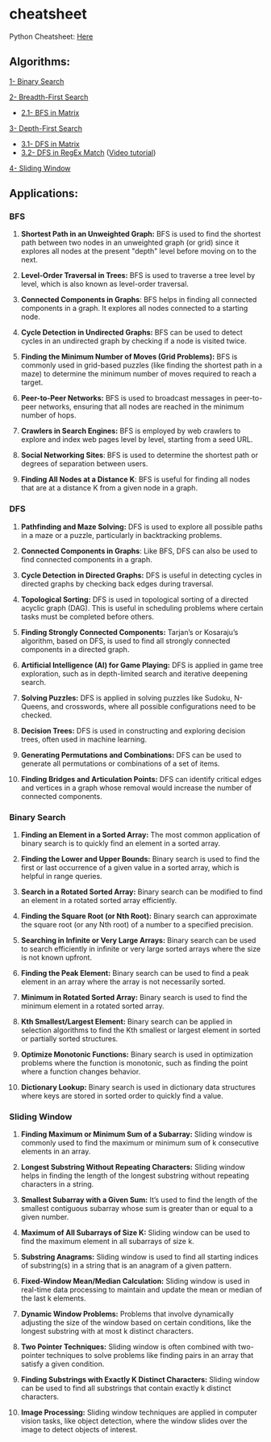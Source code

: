 # cheatsheet
Python Cheatsheet: [Here](https://github.com/F4RAN/cheatsheet/blob/main/PY.md)

## Algorithms:
[1- Binary Search](https://github.com/F4RAN/cheatsheet/blob/main/binary_search.py)

[2- Breadth-First Search](https://github.com/F4RAN/cheatsheet/blob/main/bfs.py)
- [2.1- BFS in Matrix](https://github.com/F4RAN/cheatsheet/blob/main/bfs_matrix.py)

[3- Depth-First Search](https://github.com/F4RAN/cheatsheet/blob/main/dfs.py)
- [3.1- DFS in Matrix](https://github.com/F4RAN/cheatsheet/blob/main/dfs_matrix.py)
- [3.2- DFS in RegEx Match](https://github.com/F4RAN/cheatsheet/blob/main/dfs_regex_match.py) ([Video tutorial](https://www.youtube.com/watch?v=HAA8mgxlov8&t=240s))

[4- Sliding Window](https://github.com/F4RAN/cheatsheet/blob/main/sliding_window.py)

## Applications:
### BFS

1) **Shortest Path in an Unweighted Graph:**
BFS is used to find the shortest path between two nodes in an unweighted graph (or grid) since it explores all nodes at the present "depth" level before moving on to the next.

2) **Level-Order Traversal in Trees:**
BFS is used to traverse a tree level by level, which is also known as level-order traversal.

3) **Connected Components in Graphs**:
BFS helps in finding all connected components in a graph. It explores all nodes connected to a starting node.

4) **Cycle Detection in Undirected Graphs:**
BFS can be used to detect cycles in an undirected graph by checking if a node is visited twice.

5) **Finding the Minimum Number of Moves (Grid Problems):**
BFS is commonly used in grid-based puzzles (like finding the shortest path in a maze) to determine the minimum number of moves required to reach a target.

6) **Peer-to-Peer Networks:**
BFS is used to broadcast messages in peer-to-peer networks, ensuring that all nodes are reached in the minimum number of hops.

7) **Crawlers in Search Engines:**
BFS is employed by web crawlers to explore and index web pages level by level, starting from a seed URL.

8) **Social Networking Sites**:
BFS is used to determine the shortest path or degrees of separation between users.

9) **Finding All Nodes at a Distance K**:
BFS is useful for finding all nodes that are at a distance K from a given node in a graph.

### DFS
1) **Pathfinding and Maze Solving:**
DFS is used to explore all possible paths in a maze or a puzzle, particularly in backtracking problems.

2) **Connected Components in Graphs**:
Like BFS, DFS can also be used to find connected components in a graph.

3) **Cycle Detection in Directed Graphs:**
DFS is useful in detecting cycles in directed graphs by checking back edges during traversal.

4) **Topological Sorting:**
DFS is used in topological sorting of a directed acyclic graph (DAG). This is useful in scheduling problems where certain tasks must be completed before others.

5) **Finding Strongly Connected Components:**
Tarjan’s or Kosaraju’s algorithm, based on DFS, is used to find all strongly connected components in a directed graph.

6) **Artificial Intelligence (AI) for Game Playing:**
DFS is applied in game tree exploration, such as in depth-limited search and iterative deepening search.

7) **Solving Puzzles:**
DFS is applied in solving puzzles like Sudoku, N-Queens, and crosswords, where all possible configurations need to be checked.

8) **Decision Trees:**
DFS is used in constructing and exploring decision trees, often used in machine learning.

9) **Generating Permutations and Combinations:**
DFS can be used to generate all permutations or combinations of a set of items.

10) **Finding Bridges and Articulation Points:**
DFS can identify critical edges and vertices in a graph whose removal would increase the number of connected components. 

### Binary Search
1) **Finding an Element in a Sorted Array:**
The most common application of binary search is to quickly find an element in a sorted array.

2) **Finding the Lower and Upper Bounds:**
Binary search is used to find the first or last occurrence of a given value in a sorted array, which is helpful in range queries.

3) **Search in a Rotated Sorted Array:**
Binary search can be modified to find an element in a rotated sorted array efficiently.

4) **Finding the Square Root (or Nth Root):**
Binary search can approximate the square root (or any Nth root) of a number to a specified precision.

5) **Searching in Infinite or Very Large Arrays:**
Binary search can be used to search efficiently in infinite or very large sorted arrays where the size is not known upfront.

6) **Finding the Peak Element:**
Binary search can be used to find a peak element in an array where the array is not necessarily sorted.

7) **Minimum in Rotated Sorted Array:**
Binary search is used to find the minimum element in a rotated sorted array.

8) **Kth Smallest/Largest Element:**
Binary search can be applied in selection algorithms to find the Kth smallest or largest element in sorted or partially sorted structures.

9) **Optimize Monotonic Functions:**
Binary search is used in optimization problems where the function is monotonic, such as finding the point where a function changes behavior.

10) **Dictionary Lookup:**
Binary search is used in dictionary data structures where keys are stored in sorted order to quickly find a value.

### Sliding Window
1) **Finding Maximum or Minimum Sum of a Subarray:**
Sliding window is commonly used to find the maximum or minimum sum of k consecutive elements in an array.

2) **Longest Substring Without Repeating Characters:**
Sliding window helps in finding the length of the longest substring without repeating characters in a string.

3) **Smallest Subarray with a Given Sum:**
It’s used to find the length of the smallest contiguous subarray whose sum is greater than or equal to a given number.

4) **Maximum of All Subarrays of Size K:**
Sliding window can be used to find the maximum element in all subarrays of size k.

5) **Substring Anagrams:**
Sliding window is used to find all starting indices of substring(s) in a string that is an anagram of a given pattern.

6) **Fixed-Window Mean/Median Calculation:**
Sliding window is used in real-time data processing to maintain and update the mean or median of the last k elements.

7) **Dynamic Window Problems:**
Problems that involve dynamically adjusting the size of the window based on certain conditions, like the longest substring with at most k distinct characters.

8) **Two Pointer Techniques:**
Sliding window is often combined with two-pointer techniques to solve problems like finding pairs in an array that satisfy a given condition.

9) **Finding Substrings with Exactly K Distinct Characters:**
Sliding window can be used to find all substrings that contain exactly k distinct characters.

10) **Image Processing:**
Sliding window techniques are applied in computer vision tasks, like object detection, where the window slides over the image to detect objects of interest.
